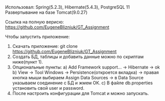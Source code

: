 Использовал: Spring(5.2.3), Hibernate(5.4.3), PostgreSQL 11
Развертывание на базе Tomcat(9.0.27)

Ссылка на полную верисю:
https://github.com/EugeneBlizniuk/GT_Assignment

Чтобы запустить приложение:
1) Скачать приложение: git clone https://github.com/EugeneBlizniuk/GT_Assignment
2) Создать БД, таблицы и добавить данные можно по скриптам ниже(пункт 1).
3) Опциональные пункты:
  a) Add Framework support... -> Hibernate -> ok
  b) View -> Tool Windows -> Persistence(откроется вкладка) -> 
  правая кнопка мыши выбираем Assign Data Sources -> в Data Source указываем соединение с БД и жмем ОК.
  c) В файле db.properties установить свой user и password.
4) После настроить конфигурации для Tomcat и можно запускать.
